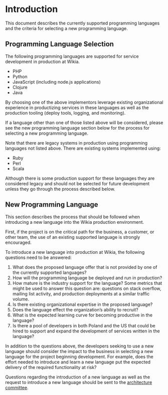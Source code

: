 # Introduction

This document describes the currently supported programming languages and the
criteria for selecting a new programming language.

## Programming Language Selection

The following programming languages are supported for service development in
production at Wikia.

 * PHP
 * Python
 * JavaScript (including node.js applications)
 * Clojure
 * Java

By choosing one of the above implementors leverage existing organizational
experience in productizing services in these languages as well as the production
tooling (deploy tools, logging, and monitoring).

If a language other than one of those listed above will be considered, please
see the new programming language section below for the process for selecting a
new programming language.

Note that there are legacy systems in production using programming languages
not listed above. There are existing systems implemented using:

 * Ruby
 * Perl
 * Scala

Although there is some production support for these languages they are
considered legacy and should not be selected for future development unless they
go through the process described below.

## New Programming Language

This section describes the process that should be followed when introducing a
new language into the Wikia production environment.

First, if the project is on the critical path for the business, a customer, or other
team, the use of an existing supported language is strongly encouraged.

To introduce a new language into production at Wikia, the following questions
need to be answered:

 1. What does the proposed language offer that is not provided by one of the
		currently supported languages?
 2. How will the programming language be deployed and run in production?
 3. How mature is the industry support for the language? Some metrics that might
		be used to answer this question are: questions on stack overflow, mailing
		list activity, and production deployments at a similar traffic volume.
 4. Is there existing organizational expertise in the proposed language?
 5. Does the language effect the organization’s ability to recruit?
 6. What is the expected learning curve for becoming productive in the language?
 7. Is there a pool of developers in both Poland and the US that could be hired
		to support and expand the development of services written in the language?

In addition to the questions above, the developers seeking to use a new language
should consider the impact to the business in selecting a new language for the
project beginning development. For example, does the effort needed to
introduce and learn a new language put the expected delivery of the required
functionality at risk?

Questions regarding the introduction of a new language as well as the request to
introduce a new language should be sent to the [architecture
committee](https://one.wikia-inc.com/wiki/Engineering/Architecture_Committee).
